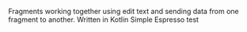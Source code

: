 Fragments working together using edit text and sending data from one fragment to another.
Written in Kotlin
Simple Espresso test
